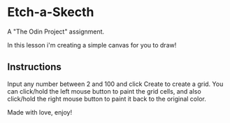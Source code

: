 # Etch-a-Skecth
A "The Odin Project" assignment.

In this lesson i'm creating a simple canvas for you to draw!

## Instructions
Input any number between 2 and 100 and click Create to create a grid.
You can click/hold the left mouse button to paint the grid cells, and also
click/hold the right mouse button to paint it back to the original color.

Made with love, enjoy!